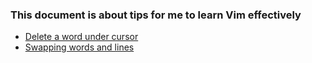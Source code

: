 ### This document is about tips for me to learn Vim effectively

- [Delete a word under
    cursor](http://stackoverflow.com/questions/833838/delete-word-after-or-around-cursor-in-vim)
- [Swapping words and lines](http://vim.wikia.com/wiki/Swapping_characters,_words_and_lines)
